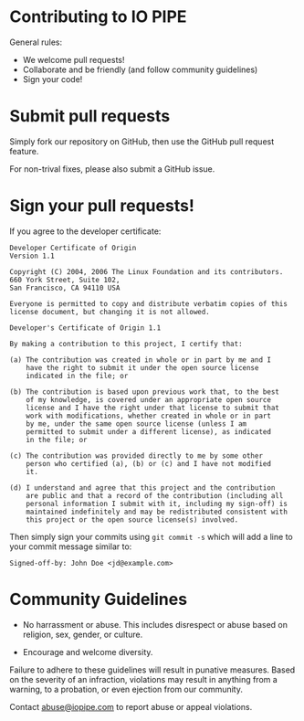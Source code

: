 # Contributing to IO PIPE

General rules:

* We welcome pull requests!
* Collaborate and be friendly (and follow community guidelines)
* Sign your code!

# Submit pull requests

Simply fork our repository on GitHub, then use the GitHub pull request feature.

For non-trival fixes, please also submit a GitHub issue.

# Sign your pull requests!

If you agree to the developer certificate:

```
Developer Certificate of Origin
Version 1.1

Copyright (C) 2004, 2006 The Linux Foundation and its contributors.
660 York Street, Suite 102,
San Francisco, CA 94110 USA

Everyone is permitted to copy and distribute verbatim copies of this
license document, but changing it is not allowed.

Developer's Certificate of Origin 1.1

By making a contribution to this project, I certify that:

(a) The contribution was created in whole or in part by me and I
    have the right to submit it under the open source license
    indicated in the file; or

(b) The contribution is based upon previous work that, to the best
    of my knowledge, is covered under an appropriate open source
    license and I have the right under that license to submit that
    work with modifications, whether created in whole or in part
    by me, under the same open source license (unless I am
    permitted to submit under a different license), as indicated
    in the file; or

(c) The contribution was provided directly to me by some other
    person who certified (a), (b) or (c) and I have not modified
    it.

(d) I understand and agree that this project and the contribution
    are public and that a record of the contribution (including all
    personal information I submit with it, including my sign-off) is
    maintained indefinitely and may be redistributed consistent with
    this project or the open source license(s) involved.
```

Then simply sign your commits using `git commit -s` which will add a
line to your commit message similar to:

	Signed-off-by: John Doe <jd@example.com>

# Community Guidelines

* No harrassment or abuse. This includes disrespect or abuse based on religion,
  sex, gender, or culture.

* Encourage and welcome diversity.

Failure to adhere to these guidelines will result in punative measures.
Based on the severity of an infraction, violations may result in
anything from a warning, to a probation, or even ejection from our
community.

Contact abuse@iopipe.com to report abuse or appeal violations.
